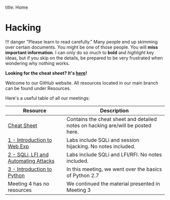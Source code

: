 title: Home

# Hacking

!!! danger "Please learn to read carefully."
    Many people end up skimming over certain documents. You might be one of those people. You will **miss important information**. I can only do so much to **bold** and *highlight* key ideas, but if you skip on the details, be prepared to be very frustrated when wondering why nothing works.

**Looking for the cheat sheet? It's [here](cheat_sheet)!**

Welcome to our GitHub website. All resources located in our main branch can be found under Resources.

Here's a useful table of all our meetings:

| Resource | Description |
|----------------------------|-|
| [Cheat Sheet](cheat_sheet) | Contains the cheat sheet and detailed notes on hacking are/will be posted here. |
| [1 - Introduction to Web Exp](Resources/1%20-%20Introduction%20to%20Web%20Exp/Labs) | Labs include SQLi and session hijacking. No notes included. |
| [2 - SQLi, LFI and Automating Attacks](Resources/2%20-%20SQLi,%20LFI%20and%20Automating%20Attacks/Labs) | Labs include SQLi and LFI/RFI. No notes included. |
| [3 - Introduction to Python](Resources/3%20-%20Introduction%20to%20Python/Notes) | In this meeting, we went over the basics of Python 2.7 |
| Meeting 4 has no resources | We continued the material presented in Meeting 3
